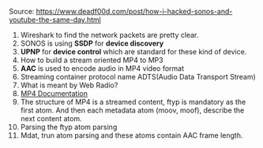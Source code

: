 Source: https://www.deadf00d.com/post/how-i-hacked-sonos-and-youtube-the-same-day.html
1. Wireshark to find the network packets are pretty clear. 
2. SONOS is using **SSDP** for **device discovery**
3. **UPNP** for **device control** which are standard for these kind of device.
4. How to build a stream oriented MP4 to MP3
5. **AAC** is used to encode audio in MP4 video format
6.  Streaming container protocol name ADTS(Audio Data Transport Stream)
7.  What is meant by Web Radio?
8.  [MP4 Documentation](https://developer.apple.com/library/archive/documentation/QuickTime/QTFF/QTFFPreface/qtffPreface.html)
9.  The structure of MP4 is a streamed content, ftyp is mandatory as the first atom. And then each metadata atom (moov, moof), describe the next content atom.
10.  Parsing the ftyp atom parsing
11.  Mdat, trun atom parsing and these atoms contain AAC frame length.  
